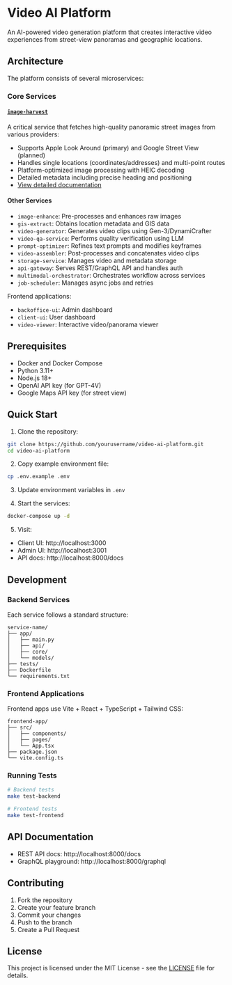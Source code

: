 # Video AI Platform

An AI-powered video generation platform that creates interactive video experiences from street-view panoramas and geographic locations.

## Architecture

The platform consists of several microservices:

### Core Services

#### [`image-harvest`](services/image-harvest/README.md)
A critical service that fetches high-quality panoramic street images from various providers:
- Supports Apple Look Around (primary) and Google Street View (planned)
- Handles single locations (coordinates/addresses) and multi-point routes
- Platform-optimized image processing with HEIC decoding
- Detailed metadata including precise heading and positioning
- [View detailed documentation](services/image-harvest/README.md)

#### Other Services
- `image-enhance`: Pre-processes and enhances raw images
- `gis-extract`: Obtains location metadata and GIS data
- `video-generator`: Generates video clips using Gen-3/DynamiCrafter
- `video-qa-service`: Performs quality verification using LLM
- `prompt-optimizer`: Refines text prompts and modifies keyframes
- `video-assembler`: Post-processes and concatenates video clips
- `storage-service`: Manages video and metadata storage
- `api-gateway`: Serves REST/GraphQL API and handles auth
- `multimodal-orchestrator`: Orchestrates workflow across services
- `job-scheduler`: Manages async jobs and retries

Frontend applications:
- `backoffice-ui`: Admin dashboard
- `client-ui`: User dashboard
- `video-viewer`: Interactive video/panorama viewer

## Prerequisites

- Docker and Docker Compose
- Python 3.11+
- Node.js 18+
- OpenAI API key (for GPT-4V)
- Google Maps API key (for street view)

## Quick Start

1. Clone the repository:
```bash
git clone https://github.com/yourusername/video-ai-platform.git
cd video-ai-platform
```

2. Copy example environment file:
```bash
cp .env.example .env
```

3. Update environment variables in `.env`

4. Start the services:
```bash
docker-compose up -d
```

5. Visit:
- Client UI: http://localhost:3000
- Admin UI: http://localhost:3001
- API docs: http://localhost:8000/docs

## Development

### Backend Services

Each service follows a standard structure:
```
service-name/
├── app/
│   ├── main.py
│   ├── api/
│   ├── core/
│   └── models/
├── tests/
├── Dockerfile
└── requirements.txt
```

### Frontend Applications

Frontend apps use Vite + React + TypeScript + Tailwind CSS:
```
frontend-app/
├── src/
│   ├── components/
│   ├── pages/
│   └── App.tsx
├── package.json
└── vite.config.ts
```

### Running Tests

```bash
# Backend tests
make test-backend

# Frontend tests
make test-frontend
```

## API Documentation

- REST API docs: http://localhost:8000/docs
- GraphQL playground: http://localhost:8000/graphql

## Contributing

1. Fork the repository
2. Create your feature branch
3. Commit your changes
4. Push to the branch
5. Create a Pull Request

## License

This project is licensed under the MIT License - see the [LICENSE](LICENSE) file for details. 